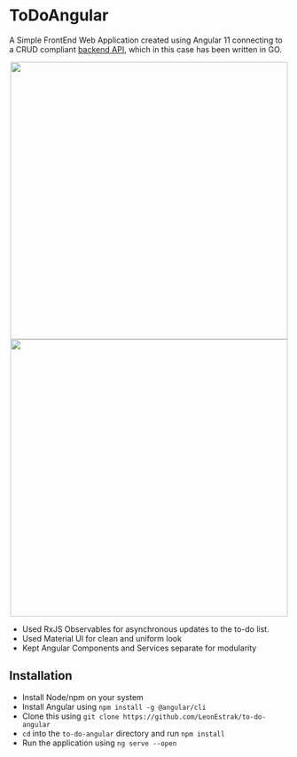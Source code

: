 # ToDoAngular

A Simple FrontEnd Web Application created using Angular 11 connecting to a CRUD compliant [backend API](https://github.com/LeonEstrak/to-do-go), which in this case has been written in GO.

<p align="center">
    <img src="https://i.imgur.com/CuqvvaC.png" height="500vh">
    <img src="https://i.imgur.com/NMtjrSa.png" height="500vh">
</p> 

- Used RxJS Observables for asynchronous updates to the to-do list.
- Used Material UI for clean and uniform look
- Kept Angular Components and Services separate for modularity


## Installation
- Install Node/npm on your system
- Install Angular using `npm install -g @angular/cli`
- Clone this using `git clone https://github.com/LeonEstrak/to-do-angular`
- `cd` into the `to-do-angular` directory and run `npm install`
- Run the application using `ng serve --open`